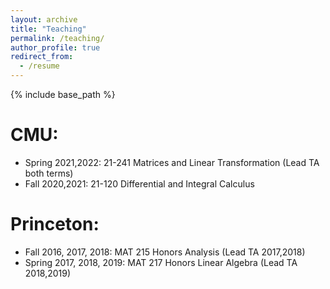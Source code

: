 ```yaml
---
layout: archive
title: "Teaching"
permalink: /teaching/
author_profile: true
redirect_from:
  - /resume
---
```


{% include base_path %}

CMU: 
======
* Spring 2021,2022: 21-241 Matrices and Linear Transformation (Lead TA both terms)
* Fall   2020,2021: 21-120 Differential and Integral Calculus 



Princeton: 
======
* Fall   2016, 2017, 2018: MAT 215 Honors Analysis (Lead TA 2017,2018)
* Spring 2017, 2018, 2019: MAT 217 Honors Linear Algebra (Lead TA 2018,2019)